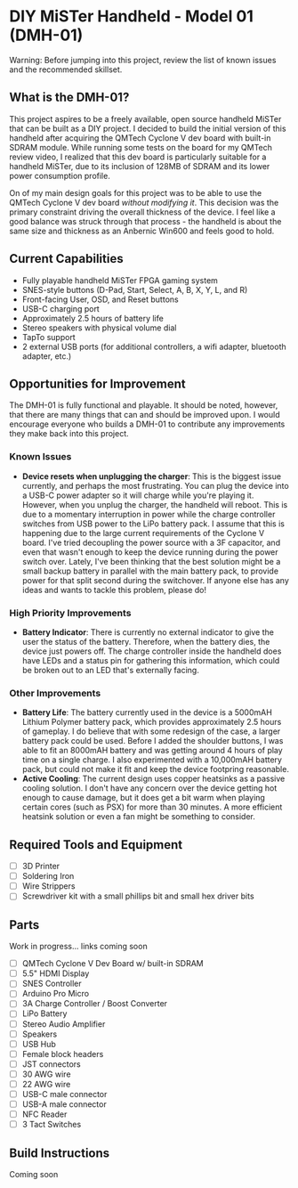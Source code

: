 # DIY MiSTer Handheld - Model 01 (DMH-01)
Warning: Before jumping into this project, review the list of known issues and the recommended skillset.

## What is the DMH-01?
This project aspires to be a freely available, open source handheld MiSTer that can be built as a DIY project. I decided to build the initial version of this handheld after acquiring the QMTech Cyclone V dev board with built-in SDRAM module. While running some tests on the board for my QMTech review video, I realized that this dev board is particularly suitable for a handheld MiSTer, due to its inclusion of 128MB of SDRAM and its lower power consumption profile.

On of my main design goals for this project was to be able to use the QMTech Cyclone V dev board _without modifying it_. This decision was the primary constraint driving the overall thickness of the device. I feel like a good balance was struck through that process - the handheld is about the same size and thickness as an Anbernic Win600 and feels good to hold.

## Current Capabilities
* Fully playable handheld MiSTer FPGA gaming system
* SNES-style buttons (D-Pad, Start, Select, A, B, X, Y, L, and R)
* Front-facing User, OSD, and Reset buttons
* USB-C charging port
* Approximately 2.5 hours of battery life
* Stereo speakers with physical volume dial
* TapTo support
* 2 external USB ports (for additional controllers, a wifi adapter, bluetooth adapter, etc.)

## Opportunities for Improvement
The DMH-01 is fully functional and playable. It should be noted, however, that there are many things that can and should be improved upon. I would encourage everyone who builds a DMH-01 to contribute any improvements they make back into this project.

### Known Issues
* **Device resets when unplugging the charger**: This is the biggest issue currently, and perhaps the most frustrating. You can plug the device into a USB-C power adapter so it will charge while you're playing it. However, when you unplug the charger, the handheld will reboot. This is due to a momentary interruption in power while the charge controller switches from USB power to the LiPo battery pack. I assume that this is happening due to the large current requirements of the Cyclone V board. I've tried decoupling the power source with a 3F capacitor, and even that wasn't enough to keep the device running during the power switch over. Lately, I've been thinking that the best solution might be a small backup battery in parallel with the main battery pack, to provide power for that split second during the switchover. If anyone else has any ideas and wants to tackle this problem, please do!

### High Priority Improvements
* **Battery Indicator**: There is currently no external indicator to give the user the status of the battery. Therefore, when the battery dies, the device just powers off. The charge controller inside the handheld does have LEDs and a status pin for gathering this information, which could be broken out to an LED that's externally facing.


### Other Improvements
* **Battery Life**: The battery currently used in the device is a 5000mAH Lithium Polymer battery pack, which provides approximately 2.5 hours of gameplay. I do believe that with some redesign of the case, a larger battery pack could be used. Before I added the shoulder buttons, I was able to fit an 8000mAH battery and was getting around 4 hours of play time on a single charge. I also experimented with a 10,000mAH battery pack, but could not make it fit and keep the device footpring reasonable.
* **Active Cooling**: The current design uses copper heatsinks as a passive cooling solution. I don't have any concern over the device getting hot enough to cause damage, but it does get a bit warm when playing certain cores (such as PSX) for more than 30 minutes. A more efficient heatsink solution or even a fan might be something to consider.

## Required Tools and Equipment
- [ ] 3D Printer
- [ ] Soldering Iron
- [ ] Wire Strippers
- [ ] Screwdriver kit with a small phillips bit and small hex driver bits

## Parts
Work in progress... links coming soon
- [ ] QMTech Cyclone V Dev Board w/ built-in SDRAM
- [ ] 5.5" HDMI Display
- [ ] SNES Controller
- [ ] Arduino Pro Micro
- [ ] 3A Charge Controller / Boost Converter
- [ ] LiPo Battery
- [ ] Stereo Audio Amplifier
- [ ] Speakers
- [ ] USB Hub
- [ ] Female block headers
- [ ] JST connectors
- [ ] 30 AWG wire
- [ ] 22 AWG wire
- [ ] USB-C male connector
- [ ] USB-A male connector
- [ ] NFC Reader
- [ ] 3 Tact Switches

## Build Instructions
Coming soon
